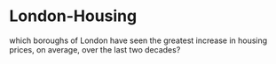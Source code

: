 # London-Housing
which boroughs of London have seen the greatest increase in housing prices, on average, over the last two decades?
